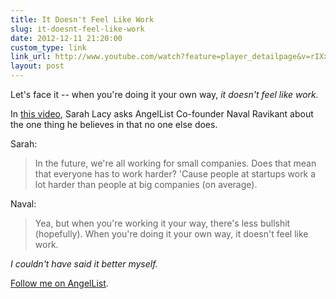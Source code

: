 ```yaml
---
title: It Doesn't Feel Like Work
slug: it-doesnt-feel-like-work
date: 2012-12-11 21:20:00
custom_type: link
link_url: http://www.youtube.com/watch?feature=player_detailpage&v=rIXx617xVMo#t=326s
layout: post
---
```


Let's face it -- when you're doing it your own way, _it doesn't feel like work._

In [this video](http://www.youtube.com/watch?v=rIXx617xVMo&list=PLG7JvYPJw5oOH0Xbtfs_6BLjVE61fkPNa), Sarah Lacy asks AngelList Co-founder Naval Ravikant about the one thing he believes in that no one else does.

Sarah:

> In the future, we're all working for small companies. Does that mean that everyone has to work harder? 'Cause people at startups work a lot harder than people at big companies (on average).

Naval:

> Yea, but when you're working it your way, there's less bullshit (hopefully). When you're doing it your own way, it doesn't feel like work.

_I couldn't have said it better myself._

[Follow me on AngelList](https://angel.co/adamstac).
